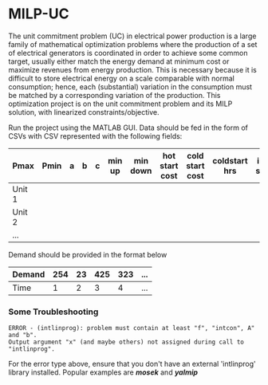 # MILP-UC
The unit commitment problem (UC) in electrical power production is a large family of mathematical optimization problems where the production of a set of electrical generators is coordinated in order to achieve some common target, usually either match the energy demand at minimum cost or maximize revenues from energy production. This is necessary because it is difficult to store electrical energy on a scale comparable with normal consumption; hence, each (substantial) variation in the consumption must be matched by a corresponding variation of the production.
This optimization project is on the unit commitment problem and its MILP solution, with linearized constraints/objective.

Run the project using the MATLAB GUI. Data should be fed in the form of CSVs with CSV represented with the following fields:

Pmax | Pmin | a | b | c | min up | min down | hot start cost | cold start cost | coldstart hrs | init stat
 --- | --- | --- | --- | --- | --- | --- | --- | --- | --- | --- 
Unit 1 | | | | | | | | | | 
Unit 2 | | | | | | | | | | 
... | | | | | | | | | | 

Demand should be provided in the format below

Demand | 254 | 23 | 425 | 323 | ...
 --- | --- | --- | --- | --- | ---
Time | 1 | 2 | 3 | 4 | ... 


### Some Troubleshooting
```
ERROR - (intlinprog): problem must contain at least "f", "intcon", A" and "b".
Output argument "x" (and maybe others) not assigned during call to "intlinprog".
```
For the error type above, ensure that you don't have an external 'intlinprog' library installed. Popular examples are ***mosek*** and ***yalmip***